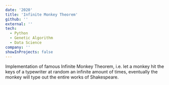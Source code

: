 ```yaml
---
date: '2020'
title: 'Infinite Monkey Theorem'
github: ''
external: ''
tech:
  - Python
  - Genetic Algorithm
  - Data Science
company: ''
showInProjects: false
---
```


Implementation of famous Infinite Monkey Theorem, i.e. let a monkey hit the keys of a typewriter at random an infinite amount of times, eventually the monkey will type out the entire works of Shakespeare.